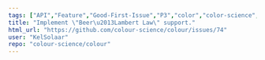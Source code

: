```yaml
---
tags: ["API","Feature","Good-First-Issue","P3","color","color-science","color-space","color-spaces","colorspace","colorspaces","colour","colour-science","colour-space","colour-spaces","colourspace","colourspaces","data","dataset","datasets","python","spectral-data","spectral-dataset","spectral-datasets"]
title: "Implement \"Beer\u2013Lambert Law\" support."
html_url: "https://github.com/colour-science/colour/issues/74"
user: "KelSolaar"
repo: "colour-science/colour"
---
```


